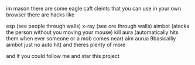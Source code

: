 im mason
there are some eagle caft cleints that you can use in your own browser
there are hacks like 

esp (see people through walls)
x-ray (see ore through walls)
aimbot (atacks the person without you moving your mouse)
kill aura (automatically hits them when ever someone or a mob comes near)
aim aurua 9basicalliy aimbot just no auto hit)
and theres plenty of more

and if you could follow me and star this project
